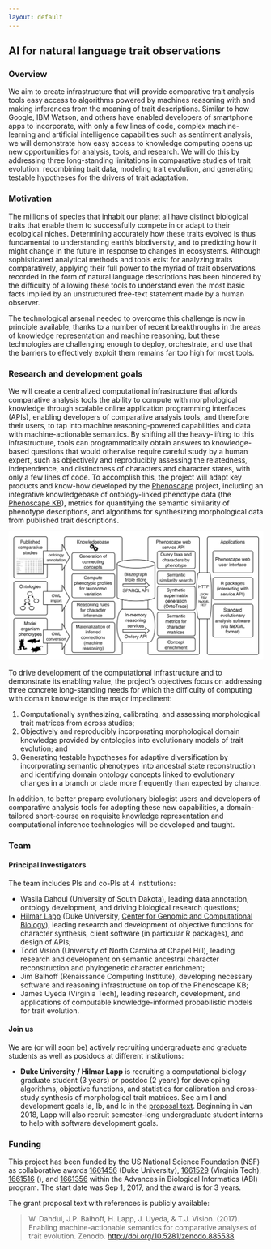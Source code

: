 ```yaml
---
layout: default
---
```


## AI for natural language trait observations

### Overview

We aim to create infrastructure that will provide comparative trait analysis tools easy access to algorithms powered by machines reasoning with and making inferences from the meaning of trait descriptions. Similar to how Google, IBM Watson, and others have enabled developers of smartphone apps to incorporate, with only a few lines of code, complex machine-learning and artificial intelligence capabilities such as sentiment analysis, we will demonstrate how easy access to knowledge computing opens up new opportunities for analysis, tools, and research. We will do this by addressing three long-standing limitations in comparative studies of trait evolution: recombining trait data, modeling trait evolution, and generating testable hypotheses for the drivers of trait adaptation.

### Motivation

The millions of species that inhabit our planet all have distinct biological traits that enable them to successfully compete in or adapt to their ecological niches. Determining accurately how these traits evolved is thus fundamental to understanding earth’s biodiversity, and to predicting how it might change in the future in response to changes in ecosystems. Although sophisticated analytical methods and tools exist for analyzing traits comparatively, applying their full power to the myriad of trait observations recorded in the form of natural language descriptions has been hindered by the difficulty of allowing these tools to understand even the most basic facts implied by an unstructured free-text statement made by a human observer.

The technological arsenal needed to overcome this challenge is now in principle available, thanks to a number of recent breakthroughs in the areas of knowledge representation and machine reasoning, but these technologies are challenging enough to deploy, orchestrate, and use that the barriers to effectively exploit them remains far too high for most tools.

### Research and development goals

We will create a centralized computational infrastructure that affords comparative analysis tools the ability to compute with morphological knowledge through scalable online application programming interfaces (APIs), enabling developers of comparative analysis tools, and therefore their users, to tap into machine reasoning-powered capabilities and data with machine-actionable semantics. By shifting all the heavy-lifting to this infrastructure, tools can programmatically obtain answers to knowledge-based questions that would otherwise require careful study by a human expert, such as objectively and reproducibly assessing the relatedness, independence, and distinctness of characters and character states, with only a few lines of code. To accomplish this, the project will adapt key products and know-how developed by the [Phenoscape] project, including an integrative knowledgebase of ontology-linked phenotype data (the [Phenoscape KB]), metrics for quantifying the semantic similarity of phenotype descriptions, and algorithms for synthesizing morphological data from published trait descriptions.

[![Architecture diagram](images/architecture.png "Architecture diagram of the computable semantics infrastructure from data ingest to API and user-interface access")](images/architecture.png)

To drive development of the computational infrastructure and to demonstrate its enabling value, the project’s objectives focus on addressing three concrete long-standing needs for which the difficulty of computing with domain knowledge is the major impediment:

1. Computationally synthesizing, calibrating, and assessing morphological trait matrices from across studies;
2. Objectively and reproducibly incorporating morphological domain knowledge provided by ontologies into evolutionary models of trait evolution; and
3. Generating testable hypotheses for adaptive diversification by incorporating semantic phenotypes into ancestral state reconstruction and identifying domain ontology concepts linked to evolutionary changes in a branch or clade more frequently than expected by chance.

In addition, to better prepare evolutionary biologist users and developers of comparative analysis tools for adopting these new capabilities, a domain-tailored short-course on requisite knowledge representation and computational inference technologies will be developed and taught.

### Team

#### Principal Investigators
The team includes PIs and co-PIs at 4 institutions:

* Wasila Dahdul (University of South Dakota), leading data annotation, ontology development, and driving biological research questions;
* [Hilmar Lapp] (Duke University, [Center for Genomic and Computational Biology]), leading research and development of objective functions for character synthesis, client software (in particular R packages), and design of APIs;
* Todd Vision (University of North Carolina at Chapel Hill), leading research and development on semantic ancestral character reconstruction and phylogenetic character enrichment;
* Jim Balhoff (Renaissance Computing Institute), developing necessary software and reasoning infrastructure on top of the Phenoscape KB; 
* James Uyeda (Virginia Tech), leading research, development, and applications of computable knowledge-informed probabilistic models for trait evolution.

#### Join us

We are (or will soon be) actively recruiting undergraduate and graduate students as well as postdocs at different institutions:

- **Duke University / Hilmar Lapp** is recruiting a computational biology graduate student (3 years) or postdoc (2 years) for developing algorithms, objective functions, and statistics for calibration and cross-study synthesis of morphological trait matrices. See aim I and development goals Ia, Ib, and Ic in the [proposal text]. Beginning in Jan 2018, Lapp will also recruit semester-long undergraduate student interns to help with software development goals.

### Funding

This project has been funded by the US National Science Foundation (NSF) as collaborative awards [1661456] (Duke University), [1661529] (Virginia Tech), [1661516] (), and [1661356] within the Advances in Biological Informatics (ABI) program. The start date was Sep 1, 2017, and the award is for 3 years.

The grant proposal text with references is publicly available:
> W. Dahdul, J.P. Balhoff, H. Lapp, J. Uyeda, & T.J. Vision. (2017). Enabling machine-actionable semantics for comparative analyses of trait evolution. Zenodo. <http://doi.org/10.5281/zenodo.885538>

[Phenoscape]: http://phenoscape.org
[Phenoscape KB]: http://kb.phenoscape.org
[Hilmar Lapp]: http://lappland.io/
[Center for Genomic and Computational Biology]: http://genome.duke.edu/
[1661456]: https://nsf.gov/awardsearch/showAward?AWD_ID=1661456
[1661529]: https://nsf.gov/awardsearch/showAward?AWD_ID=1661529
[1661356]: https://nsf.gov/awardsearch/showAward?AWD_ID=1661356
[1661516]: https://nsf.gov/awardsearch/showAward?AWD_ID=1661516
[proposal text]: http://doi.org/10.5281/zenodo.885538
